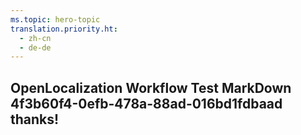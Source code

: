 ```yaml
---
ms.topic: hero-topic
translation.priority.ht: 
  - zh-cn
  - de-de
---
```

## OpenLocalization Workflow Test MarkDown 4f3b60f4-0efb-478a-88ad-016bd1fdbaad thanks!
